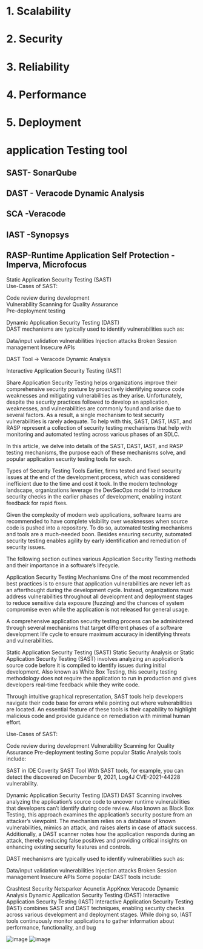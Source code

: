 <h1>1. Scalability</h1>
<h1>2. Security</h1>
<h1>3. Reliability</h1>
<h1>4. Performance</h1>
<h1>5. Deployment</h1>


<h1> application Testing tool </h1>
<h2>SAST- SonarQube</h2> 
<h2>DAST - Veracode Dynamic Analysis </h2> 
<h2>SCA -Veracode</h2> 
<h2>IAST -Synopsys</h2> 
<h2>RASP-Runtime Application Self Protection - Imperva, Microfocus</h2> 



Static Application Security Testing (SAST)<br/>
Use-Cases of SAST:<br/>

Code review during development<br/>
Vulnerability Scanning for Quality Assurance<br/>
Pre-deployment testing<br/>

Dynamic Application Security Testing (DAST)<br/>
DAST mechanisms are typically used to identify vulnerabilities such as:

Data/input validation vulnerabilities
Injection attacks
Broken Session management
Insecure APIs

DAST Tool -> Veracode Dynamic Analysis

Interactive Application Security Testing (IAST)

Share
Application Security Testing helps organizations improve their comprehensive security posture by proactively identifying source code weaknesses and mitigating vulnerabilities as they arise. Unfortunately, despite the security practices followed to develop an application, weaknesses, and vulnerabilities are commonly found and arise due to several factors. As a result, a single mechanism to test security vulnerabilities is rarely adequate. To help with this, SAST, DAST, IAST, and RASP represent a collection of security testing mechanisms that help with monitoring and automated testing across various phases of an SDLC. 

In this article, we delve into details of the SAST, DAST, IAST, and RASP testing mechanisms, the purpose each of these mechanisms solve, and popular application security testing tools for each. 


Types of Security Testing Tools
Earlier, firms tested and fixed security issues at the end of the development process, which was considered inefficient due to the time and cost it took. In the modern technology landscape, organizations leverage the DevSecOps model to introduce security checks in the earlier phases of development, enabling instant feedback for rapid fixes. 

Given the complexity of modern web applications, software teams are recommended to have complete visibility over weaknesses when source code is pushed into a repository. To do so, automated testing mechanisms and tools are a much-needed boon. Besides ensuring security, automated security testing enables agility by early identification and remediation of security issues. 

The following section outlines various Application Security Testing methods and their importance in a software’s lifecycle.

Application Security Testing Mechanisms
One of the most recommended best practices is to ensure that application vulnerabilities are never left as an afterthought during the development cycle. Instead, organizations must address vulnerabilities throughout all development and deployment stages to reduce sensitive data exposure (fuzzing) and the chances of system compromise even while the application is not released for general usage.

A comprehensive application security testing process can be administered through several mechanisms that target different phases of a software development life cycle to ensure maximum accuracy in identifying threats and vulnerabilities.

Static Application Security Testing (SAST)
Static Security Analysis or Static Application Security Testing (SAST) involves analyzing an application’s source code before it is compiled to identify issues during initial development. Also known as White Box Testing, this security testing methodology does not require the application to run in production and gives developers real-time feedback while they write code.

Through intuitive graphical representation, SAST tools help developers navigate their code base for errors while pointing out where vulnerabilities are located. An essential feature of these tools is their capability to highlight malicious code and provide guidance on remediation with minimal human effort. 

Use-Cases of SAST:

Code review during development
Vulnerability Scanning for Quality Assurance
Pre-deployment testing
Some popular Static Analysis tools include:

SAST in IDE
Coverity SAST Tool
With SAST tools, for example, you can detect the discovered on December 9, 2021, Log4J CVE-2021-44228 vulnerability.


Dynamic Application Security Testing (DAST)
DAST Scanning involves analyzing the application’s source code to uncover runtime vulnerabilities that developers can’t identify during code review. Also known as Black Box Testing, this approach examines the application’s security posture from an attacker’s viewpoint. The mechanism relies on a database of known vulnerabilities, mimics an attack, and raises alerts in case of attack success. Additionally, a DAST scanner notes how the application responds during an attack, thereby reducing false positives and providing critical insights on enhancing existing security features and controls. 

DAST mechanisms are typically used to identify vulnerabilities such as:

Data/input validation vulnerabilities
Injection attacks
Broken Session management
Insecure APIs
Some popular DAST tools include:

Crashtest Security
Netsparker
Acunetix
AppKnox
Veracode Dynamic Analysis
Dynamic Application Security Testing (DAST)
Interactive Application Security Testing (IAST)
Interactive Application Security Testing (IAST) combines SAST and DAST techniques, enabling security checks across various development and deployment stages. While doing so, IAST tools continuously monitor applications to gather information about performance, functionality, and bug



![image](https://user-images.githubusercontent.com/43515480/229450036-16217f3c-42c3-43fa-a634-85c8a122afc8.png)
![image](https://user-images.githubusercontent.com/43515480/229450232-b7c6bfe8-f51e-43f1-b6b7-637df7cb909f.png)

